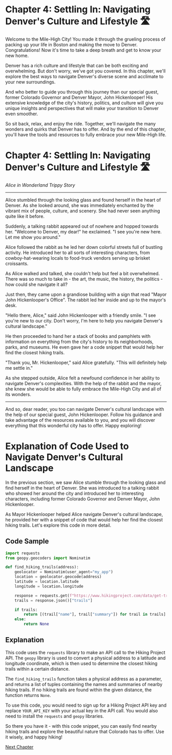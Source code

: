 # Chapter 4: Settling In: Navigating Denver's Culture and Lifestyle 🛣️

Welcome to the Mile-High City! You made it through the grueling process of packing up your life in Boston and making the move to Denver. Congratulations! Now it's time to take a deep breath and get to know your new home.

Denver has a rich culture and lifestyle that can be both exciting and overwhelming. But don't worry, we've got you covered. In this chapter, we'll explore the best ways to navigate Denver's diverse scene and acclimate to your new surroundings.

And who better to guide you through this journey than our special guest, former Colorado Governor and Denver Mayor, John Hickenlooper! His extensive knowledge of the city's history, politics, and culture will give you unique insights and perspectives that will make your transition to Denver even smoother.

So sit back, relax, and enjoy the ride. Together, we'll navigate the many wonders and quirks that Denver has to offer. And by the end of this chapter, you'll have the tools and resources to fully embrace your new Mile-High life.
# Chapter 4: Settling In: Navigating Denver's Culture and Lifestyle 🛣️

*Alice in Wonderland Trippy Story*

---

Alice stumbled through the looking glass and found herself in the heart of Denver. As she looked around, she was immediately enchanted by the vibrant mix of people, culture, and scenery. She had never seen anything quite like it before.

Suddenly, a talking rabbit appeared out of nowhere and hopped towards her. "Welcome to Denver, my dear!" he exclaimed. "I see you're new here. Let me show you around."

Alice followed the rabbit as he led her down colorful streets full of bustling activity. He introduced her to all sorts of interesting characters, from cowboy-hat-wearing locals to food-truck vendors serving up brisket croissants.

As Alice walked and talked, she couldn't help but feel a bit overwhelmed. There was so much to take in - the art, the music, the history, the politics - how could she navigate it all?

Just then, they came upon a grandiose building with a sign that read "Mayor John Hickenlooper's Office". The rabbit led her inside and up to the mayor's desk.

"Hello there, Alice," said John Hickenlooper with a friendly smile. "I see you're new to our city. Don't worry, I'm here to help you navigate Denver's cultural landscape."

He then proceeded to hand her a stack of books and pamphlets with information on everything from the city's history to its neighborhoods, parks, and museums. He even gave her a code snippet that would help her find the closest hiking trails.

"Thank you, Mr. Hickenlooper," said Alice gratefully. "This will definitely help me settle in."

As she stepped outside, Alice felt a newfound confidence in her ability to navigate Denver's complexities. With the help of the rabbit and the mayor, she knew she would be able to fully embrace the Mile-High City and all of its wonders.

---

And so, dear reader, you too can navigate Denver's cultural landscape with the help of our special guest, John Hickenlooper. Follow his guidance and take advantage of the resources available to you, and you will discover everything that this wonderful city has to offer. Happy exploring!
# Explanation of Code Used to Navigate Denver's Cultural Landscape

In the previous section, we saw Alice stumble through the looking glass and find herself in the heart of Denver. She was introduced to a talking rabbit who showed her around the city and introduced her to interesting characters, including former Colorado Governor and Denver Mayor, John Hickenlooper.

As Mayor Hickenlooper helped Alice navigate Denver's cultural landscape, he provided her with a snippet of code that would help her find the closest hiking trails. Let's explore this code in more detail.

## Code Sample

```python
import requests
from geopy.geocoders import Nominatim

def find_hiking_trails(address):
    geolocator = Nominatim(user_agent="my_app")
    location = geolocator.geocode(address)
    latitude = location.latitude
    longitude = location.longitude

    response = requests.get(f"https://www.hikingproject.com/data/get-trails?lat={latitude}&lon={longitude}&maxDistance=10&key=YOUR_API_KEY")
    trails = response.json()["trails"]

    if trails:
        return [(trail["name"], trail["summary"]) for trail in trails]
    else:
        return None
```

## Explanation

This code uses the `requests` library to make an API call to the Hiking Project API. The `geopy` library is used to convert a physical address to a latitude and longitude coordinate, which is then used to determine the closest hiking trails within a certain distance.

The `find_hiking_trails` function takes a physical address as a parameter, and returns a list of tuples containing the names and summaries of nearby hiking trails. If no hiking trails are found within the given distance, the function returns `None`.

To use this code, you would need to sign up for a Hiking Project API key and replace `YOUR_API_KEY` with your actual key in the API call. You would also need to install the `requests` and `geopy` libraries.

So there you have it - with this code snippet, you can easily find nearby hiking trails and explore the beautiful nature that Colorado has to offer. Use it wisely, and happy hiking!


[Next Chapter](05_Chapter05.md)